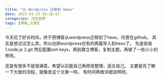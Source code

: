 ```yaml
---
title: "从 Wordpress 迁移到 Hexo"
date: 2015-03-23 16:36:57
categories: 浮生若梦
tags: [博客,文章]
---
```


今天花了好长时间，终于把博客从wordpress迁移到了hexo，托管在github。
其实是想试试怎么弄。所以也把wordpress仅有的两篇导入到hexo了。
先是安装
    1.node.js
    2.git
然后配置ssh keys，再到建立博客，复制主题，再做了一些小小的修改。
<!--more-->
还是有很多不是很满意。希望以后能自己再修改整理，适合自己。
主要是先了解一下大致的流程，就像发这个文章一样。
有时间再做详细说明吧。